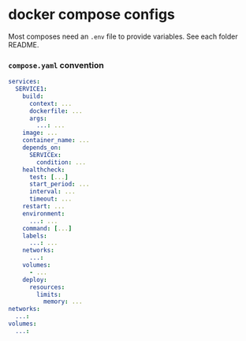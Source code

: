 # docker compose configs

Most composes need an `.env` file to provide variables. See each folder README.

### `compose.yaml` convention

```yaml
services:
  SERVICE1:
    build:
      context: ...
      dockerfile: ...
      args:
        ...: ...
    image: ...
    container_name: ...
    depends_on:
      SERVICEx:
        condition: ...
    healthcheck:
      test: [...]
      start_period: ...
      interval: ...
      timeout: ...
    restart: ...
    environment:
      ...: ...
    command: [...]
    labels:
      ...: ...
    networks:
      ...:
    volumes:
      - ...
    deploy:
      resources:
        limits:
          memory: ...
networks:
  ...:
volumes:
  ...:
```
